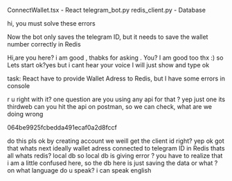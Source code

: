 ConnectWallet.tsx - React 
telegram_bot.py 
redis_client.py - Database 

hi, you must solve these errors 

Now the bot only saves the telegram ID, but it needs to save the wallet number correctly in Redis 

Hi,are you here?
i am good , thabks for asking . You?
I am good too thx :)
so Lets start ok?yes but i cant hear your voice 
I will just show and type ok

task: React have to provide Wallet Adress to Redis, but I have some errors in console 

r u right with it?
one question 
are you using any api for that ? 
yep just one
 its thirdweb
 can you hit the api on postman, so we can check, what are we doing wrong 

064be9925fcbedda491ecaf0a2d8fccf

do this pls
ok by creating account we weill get the client id right? yep
ok got that whats next
ideally wallet adress connected to telegram ID in Redis 
thats all
whats redis?
local db
so local db is giving error ?
you have to realize that
i am a little confused here, so the db here is just saving the data or what ?
on what language do u speak?
i can speak english

